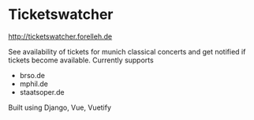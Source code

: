 # Ticketswatcher

http://ticketswatcher.forelleh.de

See availability of tickets for munich classical concerts and get notified if tickets become available. Currently supports

- brso.de
- mphil.de
- staatsoper.de

Built using Django, Vue, Vuetify
